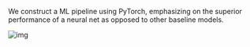 We construct a ML pipeline using PyTorch, emphasizing on the superior performance of a neural net as opposed to other baseline models.

![img](https://github.com/ntigkaris/xcv/assets/87975862/79969682-d242-437c-97f8-0555dfa0a5b2)
